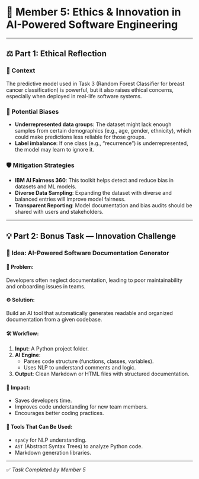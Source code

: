 # 🤖 Member 5: Ethics & Innovation in AI-Powered Software Engineering

---

## ⚖️ Part 1: Ethical Reflection

### 🎯 Context
The predictive model used in Task 3 (Random Forest Classifier for breast cancer classification) is powerful, but it also raises ethical concerns, especially when deployed in real-life software systems.

### 🚩 Potential Biases
- **Underrepresented data groups**: The dataset might lack enough samples from certain demographics (e.g., age, gender, ethnicity), which could make predictions less reliable for those groups.
- **Label imbalance**: If one class (e.g., “recurrence”) is underrepresented, the model may learn to ignore it.

### 🛡️ Mitigation Strategies
- **IBM AI Fairness 360**: This toolkit helps detect and reduce bias in datasets and ML models.
- **Diverse Data Sampling**: Expanding the dataset with diverse and balanced entries will improve model fairness.
- **Transparent Reporting**: Model documentation and bias audits should be shared with users and stakeholders.

---

## 💡 Part 2: Bonus Task — Innovation Challenge

### 🧠 Idea: AI-Powered Software Documentation Generator

#### 📌 Problem:
Developers often neglect documentation, leading to poor maintainability and onboarding issues in teams.

#### ⚙️ Solution:
Build an AI tool that automatically generates readable and organized documentation from a given codebase.

#### 🛠️ Workflow:
1. **Input**: A Python project folder.
2. **AI Engine**:
   - Parses code structure (functions, classes, variables).
   - Uses NLP to understand comments and logic.
3. **Output**: Clean Markdown or HTML files with structured documentation.

#### 🚀 Impact:
- Saves developers time.
- Improves code understanding for new team members.
- Encourages better coding practices.

#### 🧰 Tools That Can Be Used:
- `spaCy` for NLP understanding.
- `AST` (Abstract Syntax Trees) to analyze Python code.
- Markdown generation libraries.

---

✅ *Task Completed by Member 5*
